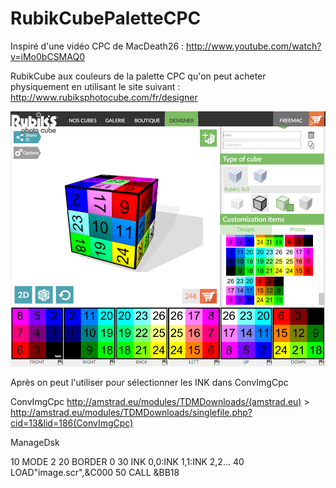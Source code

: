 # RubikCubePaletteCPC
Inspiré d'une vidéo CPC de MacDeath26 : http://www.youtube.com/watch?v=iMo0bCSMAQ0

RubikCube aux couleurs de la palette CPC qu'on peut acheter physiquement en utilisant le site suivant : http://www.rubiksphotocube.com/fr/designer

![RubikCubePaletteCPC.png](RubikCubePaletteCPC.png)

Après on peut l'utiliser pour sélectionner les INK dans ConvImgCpc

ConvImgCpc http://amstrad.eu/modules/TDMDownloads/(amstrad.eu) > http://amstrad.eu/modules/TDMDownloads/singlefile.php?cid=13&lid=186(ConvImgCpc)

ManageDsk

10 MODE 2
20 BORDER 0
30 INK 0,0:INK 1,1:INK 2,2...
40 LOAD"image.scr",&C000
50 CALL &BB18
